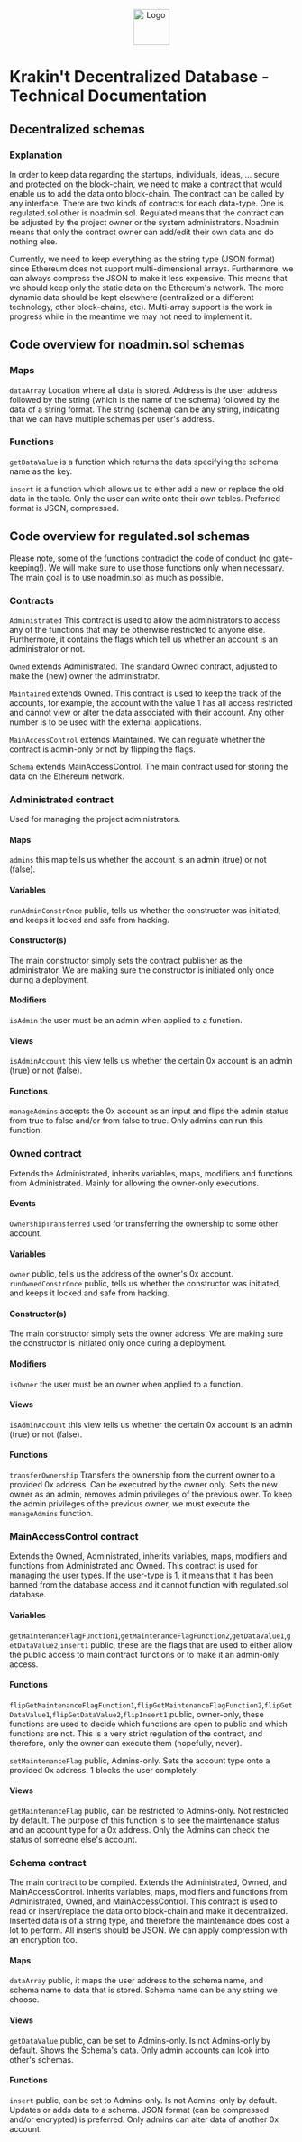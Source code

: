 <p align="center">
  <img src="https://raw.githubusercontent.com/krakintgithub/misc/master/logo_s1.png" width="64px" title="Logo">
</p>

# Krakin't Decentralized Database - Technical Documentation
## Decentralized schemas

### Explanation

In order to keep data regarding the startups, individuals, ideas, ... secure and protected on the block-chain, we need to make a contract that would enable us to add the data onto block-chain. The contract can be called by any interface. There are two kinds of contracts for each data-type. One is regulated.sol other is noadmin.sol. Regulated means that the contract can be adjusted by the project owner or the system administrators. Noadmin means that only the contract owner can add/edit their own data and do nothing else.

Currently, we need to keep everything as the string type (JSON format) since Ethereum does not support multi-dimensional arrays. Furthermore, we can always compress the JSON to make it less expensive. This means that we should keep only the static data on the Ethereum's network. The more dynamic data should be kept elsewhere (centralized or a different technology, other block-chains, etc). Multi-array support is the work in progress while in the meantime we may not need to implement it.

## Code overview for noadmin.sol schemas

### Maps
```dataArray``` Location where all data is stored. Address is the user address followed by the string (which is the name of the schema) followed by the data of a string format. The string (schema) can be any string, indicating that we can have multiple schemas per user's address. 

### Functions
```getDataValue``` is a function which returns the data specifying the schema name as the key.

```insert``` is a function which allows us to either add a new or replace the old data in the table. Only the user can write onto their own tables. Preferred format is JSON, compressed.

## Code overview for regulated.sol schemas
Please note, some of the functions contradict the code of conduct (no gate-keeping!). We will make sure to use those functions only when necessary. The main goal is to use noadmin.sol as much as possible.

### Contracts
```Administrated``` This contract is used to allow the administrators to access any of the functions that may be otherwise restricted to anyone else. Furthermore, it contains the flags which tell us whether an account is an administrator or not.

```Owned``` extends Administrated. The standard Owned contract, adjusted to make the (new) owner the administrator.

```Maintained``` extends Owned. This contract is used to keep the track of the accounts, for example, the account with the value 1 has all access restricted and cannot view or alter the data associated with their account. Any other number is to be used with the external applications.

```MainAccessControl``` extends Maintained. We can regulate whether the contract is admin-only or not by flipping the flags.

```Schema``` extends MainAccessControl. The main contract used for storing the data on the Ethereum network.

### Administrated contract
Used for managing the project administrators.

#### Maps
```admins``` this map tells us whether the account is an admin (true) or not (false).

#### Variables
```runAdminConstrOnce``` public, tells us whether the constructor was initiated, and keeps it locked and safe from hacking.

#### Constructor(s)
The main constructor simply sets the contract publisher as the administrator. We are making sure the constructor is initiated only once during a deployment.

#### Modifiers
```isAdmin``` the user must be an admin when applied to a function.

#### Views
```isAdminAccount``` this view tells us whether the certain 0x account is an admin (true) or not (false).

#### Functions
```manageAdmins``` accepts the 0x account as an input and flips the admin status from true to false and/or from false to true. Only admins can run this function.


### Owned contract
Extends the Administrated, inherits variables, maps, modifiers and functions from Administrated. Mainly for allowing the owner-only executions.

#### Events
```OwnershipTransferred``` used for transferring the ownership to some other account.

#### Variables
```owner``` public, tells us the address of the owner's 0x account.
```runOwnedConstrOnce``` public, tells us whether the constructor was initiated, and keeps it locked and safe from hacking.

#### Constructor(s)
The main constructor simply sets the owner address. We are making sure the constructor is initiated only once during a deployment.

#### Modifiers
```isOwner``` the user must be an owner when applied to a function.

#### Views
```isAdminAccount``` this view tells us whether the certain 0x account is an admin (true) or not (false).

#### Functions
```transferOwnership``` Transfers the ownership from the current owner to a provided 0x address. Can be executred by the owner only. Sets the new owner as an admin, removes admin privileges of the previous ower. To keep the admin privileges of the previous owner, we must execute the ```manageAdmins``` function. 


### MainAccessControl contract
Extends the Owned, Administrated, inherits variables, maps, modifiers and functions from Administrated and Owned. This contract is used for managing the user types. If the user-type is 1, it means that it has been banned from the database access and it cannot function with regulated.sol database.


#### Variables
```getMaintenanceFlagFunction1```,```getMaintenanceFlagFunction2```,```getDataValue1```,```getDataValue2```,```insert1``` public, these are the flags that are used to either allow the public access to main contract functions or to make it an admin-only access.

#### Functions

```flipGetMaintenanceFlagFunction1```,```flipGetMaintenanceFlagFunction2```,```flipGetDataValue1```,```flipGetDataValue2```,```flipInsert1``` public, owner-only, these functions are used to decide which functions are open to public and which functions are not. This is a very strict regulation of the contract, and therefore, only the owner can execute them (hopefully, never).

```setMaintenanceFlag``` public, Admins-only. Sets the account type onto a provided 0x address. 1 blocks the user completely.


#### Views
```getMaintenanceFlag``` public, can be restricted to Admins-only. Not restricted by default. The purpose of this function is to see the maintenance status and an account type for a 0x address. Only the Admins can check the status of someone else's account.


### Schema contract
The main contract to be compiled. Extends the Administrated, Owned, and MainAccessControl. Inherits variables, maps, modifiers and functions from Administrated, Owned, and MainAccessControl. This contract is used to read or insert/replace the data onto block-chain and make it decentralized. Inserted data is of a string type, and therefore the maintenance does cost a lot to perform. All inserts should be JSON. We can apply compression with an encryption too.


#### Maps
```dataArray``` public, it maps the user address to the schema name, and schema name to data that is stored. Schema name can be any string we choose.
  
#### Views
```getDataValue``` public, can be set to Admins-only. Is not Admins-only by default. Shows the Schema's data. Only admin accounts can look into other's schemas.


#### Functions
```insert``` public, can be set to Admins-only. Is not Admins-only by default. Updates or adds data to a schema. JSON format (can be compressed and/or encrypted) is preferred. Only admins can alter data of another 0x account.


